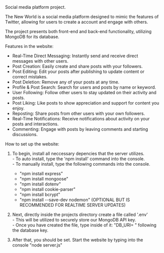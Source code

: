 Social media platform project.

The New World is a social media platform designed to mimic the features of Twitter, allowing for users to create a account and engage with others.

The project presents both front-end and back-end functionality, utilizing MongoDB for its database.

Features in the website:
  - Real-Time Direct Messaging:  Instantly send and receive direct messages with other users.
  - Post Creation:  Easily create and share posts with your followers.
  - Post Editing:  Edit your posts after publishing to update content or correct mistakes.
  - Post Deletion:  Remove any of your posts at any time.
  - Profile & Post Search:  Search for users and posts by name or keyword.
  - User Following:  Follow other users to stay updated on their activity and posts.
  - Post Liking: Like posts to show appreciation and support for content you enjoy.
  - Reposting:  Share posts from other users with your own followers.
  - Real-Time Notifications:  Receive notifications about activity on your posts and interactions.
  - Commenting:  Engage with posts by leaving comments and starting discussions.

How to set up the website:
  1) To begin, install all neccessary depencies that the server utilizes.  
    - To auto install, type the 'npm install' command into the console.  
    - To manually install, type the following commands into the console.  
     - "npm install express"
     - "npm install mongoose"
     - "npm install dotenv"
     - "npm install cookie-parser"
     - "npm install bcrypt"
     - "npm install --save-dev nodemon" (OPTIONAL BUT IS RECOMMENDED FOR REALTIME SERVER UPDATES)

  2) Next, directly inside the projects directory create a file called '.env'  
    - This will be utilized to securely store our MongoDB API key.  
    - Once you have created the file, type inside of it: "DB_URI= " following the database key.  

  3) After that, you should be set. Start the website by typing into the console "node server.js"